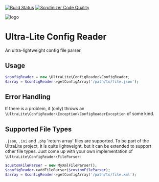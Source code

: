 [![Build Status](https://travis-ci.org/ultra-lite/config-reader.svg?branch=master)](https://travis-ci.org/ultra-lite/config-reader)
[![Scrutinizer Code Quality](https://scrutinizer-ci.com/g/ultra-lite/config-reader/badges/quality-score.png?b=master)](https://scrutinizer-ci.com/g/ultra-lite/config-reader/?branch=master)

![logo](https://avatars1.githubusercontent.com/u/16309098?v=3&s=100)

# Ultra-Lite Config Reader

An ultra-lightweight config file parser.

## Usage

```php
$configReader = new \UltraLite\ConfigReader\ConfigReader;
$array = $configReader->getConfigArray('/path/to/file.json');
```

## Error Handling

If there is a problem, it (only) throws an ```\UltraLite\ConfigReader\Exception\ConfigReaderException``` of some kind.

## Supported File Types

```.json```, ```.ini``` and ```.php``` 'return array' files are supported.
To be part of the UltraLite project, it is quite lightweight, but it can be extended to support other file types.  Just
come up with your own implementation of ```\UltraLite\ConfigReader\FileParser```:

```php
$customFileParser = new MyXmlFileParser();
$configReader->addFileParser($customFileParser);
$array = $configReader->getConfigArray('/path/to/file.xml');
```
